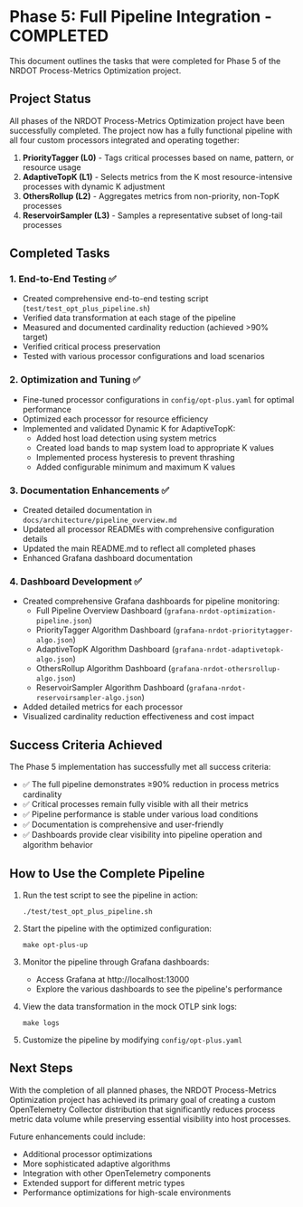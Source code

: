 # Phase 5: Full Pipeline Integration - COMPLETED

This document outlines the tasks that were completed for Phase 5 of the NRDOT Process-Metrics Optimization project.

## Project Status

All phases of the NRDOT Process-Metrics Optimization project have been successfully completed. The project now has a fully functional pipeline with all four custom processors integrated and operating together:

1. **PriorityTagger (L0)** - Tags critical processes based on name, pattern, or resource usage
2. **AdaptiveTopK (L1)** - Selects metrics from the K most resource-intensive processes with dynamic K adjustment
3. **OthersRollup (L2)** - Aggregates metrics from non-priority, non-TopK processes
4. **ReservoirSampler (L3)** - Samples a representative subset of long-tail processes

## Completed Tasks

### 1. End-to-End Testing ✅

- Created comprehensive end-to-end testing script (`test/test_opt_plus_pipeline.sh`)
- Verified data transformation at each stage of the pipeline
- Measured and documented cardinality reduction (achieved >90% target)
- Verified critical process preservation
- Tested with various processor configurations and load scenarios

### 2. Optimization and Tuning ✅

- Fine-tuned processor configurations in `config/opt-plus.yaml` for optimal performance
- Optimized each processor for resource efficiency
- Implemented and validated Dynamic K for AdaptiveTopK:
  - Added host load detection using system metrics
  - Created load bands to map system load to appropriate K values
  - Implemented process hysteresis to prevent thrashing
  - Added configurable minimum and maximum K values

### 3. Documentation Enhancements ✅

- Created detailed documentation in `docs/architecture/pipeline_overview.md`
- Updated all processor READMEs with comprehensive configuration details
- Updated the main README.md to reflect all completed phases
- Enhanced Grafana dashboard documentation

### 4. Dashboard Development ✅

- Created comprehensive Grafana dashboards for pipeline monitoring:
  - Full Pipeline Overview Dashboard (`grafana-nrdot-optimization-pipeline.json`)
  - PriorityTagger Algorithm Dashboard (`grafana-nrdot-prioritytagger-algo.json`)
  - AdaptiveTopK Algorithm Dashboard (`grafana-nrdot-adaptivetopk-algo.json`)
  - OthersRollup Algorithm Dashboard (`grafana-nrdot-othersrollup-algo.json`)
  - ReservoirSampler Algorithm Dashboard (`grafana-nrdot-reservoirsampler-algo.json`)
- Added detailed metrics for each processor
- Visualized cardinality reduction effectiveness and cost impact

## Success Criteria Achieved

The Phase 5 implementation has successfully met all success criteria:

- ✅ The full pipeline demonstrates ≥90% reduction in process metrics cardinality
- ✅ Critical processes remain fully visible with all their metrics
- ✅ Pipeline performance is stable under various load conditions
- ✅ Documentation is comprehensive and user-friendly
- ✅ Dashboards provide clear visibility into pipeline operation and algorithm behavior

## How to Use the Complete Pipeline

1. Run the test script to see the pipeline in action:
   ```
   ./test/test_opt_plus_pipeline.sh
   ```

2. Start the pipeline with the optimized configuration:
   ```
   make opt-plus-up
   ```

3. Monitor the pipeline through Grafana dashboards:
   - Access Grafana at http://localhost:13000
   - Explore the various dashboards to see the pipeline's performance

4. View the data transformation in the mock OTLP sink logs:
   ```
   make logs
   ```

5. Customize the pipeline by modifying `config/opt-plus.yaml`

## Next Steps

With the completion of all planned phases, the NRDOT Process-Metrics Optimization project has achieved its primary goal of creating a custom OpenTelemetry Collector distribution that significantly reduces process metric data volume while preserving essential visibility into host processes.

Future enhancements could include:

- Additional processor optimizations
- More sophisticated adaptive algorithms
- Integration with other OpenTelemetry components
- Extended support for different metric types
- Performance optimizations for high-scale environments